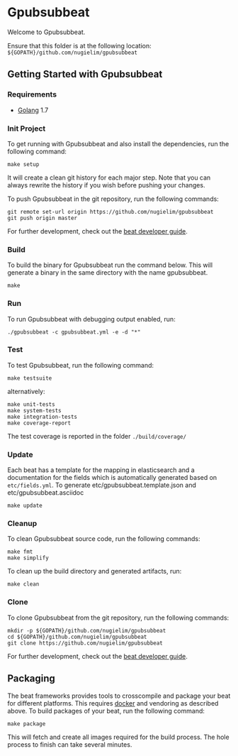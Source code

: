 # Gpubsubbeat

Welcome to Gpubsubbeat.

Ensure that this folder is at the following location:
`${GOPATH}/github.com/nugielim/gpubsubbeat`

## Getting Started with Gpubsubbeat

### Requirements

* [Golang](https://golang.org/dl/) 1.7

### Init Project
To get running with Gpubsubbeat and also install the
dependencies, run the following command:

```
make setup
```

It will create a clean git history for each major step. Note that you can always rewrite the history if you wish before pushing your changes.

To push Gpubsubbeat in the git repository, run the following commands:

```
git remote set-url origin https://github.com/nugielim/gpubsubbeat
git push origin master
```

For further development, check out the [beat developer guide](https://www.elastic.co/guide/en/beats/libbeat/current/new-beat.html).

### Build

To build the binary for Gpubsubbeat run the command below. This will generate a binary
in the same directory with the name gpubsubbeat.

```
make
```


### Run

To run Gpubsubbeat with debugging output enabled, run:

```
./gpubsubbeat -c gpubsubbeat.yml -e -d "*"
```


### Test

To test Gpubsubbeat, run the following command:

```
make testsuite
```

alternatively:
```
make unit-tests
make system-tests
make integration-tests
make coverage-report
```

The test coverage is reported in the folder `./build/coverage/`

### Update

Each beat has a template for the mapping in elasticsearch and a documentation for the fields
which is automatically generated based on `etc/fields.yml`.
To generate etc/gpubsubbeat.template.json and etc/gpubsubbeat.asciidoc

```
make update
```


### Cleanup

To clean  Gpubsubbeat source code, run the following commands:

```
make fmt
make simplify
```

To clean up the build directory and generated artifacts, run:

```
make clean
```


### Clone

To clone Gpubsubbeat from the git repository, run the following commands:

```
mkdir -p ${GOPATH}/github.com/nugielim/gpubsubbeat
cd ${GOPATH}/github.com/nugielim/gpubsubbeat
git clone https://github.com/nugielim/gpubsubbeat
```


For further development, check out the [beat developer guide](https://www.elastic.co/guide/en/beats/libbeat/current/new-beat.html).


## Packaging

The beat frameworks provides tools to crosscompile and package your beat for different platforms. This requires [docker](https://www.docker.com/) and vendoring as described above. To build packages of your beat, run the following command:

```
make package
```

This will fetch and create all images required for the build process. The hole process to finish can take several minutes.
